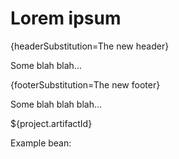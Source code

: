 # Lorem ipsum

{headerSubstitution=The new header}

Some blah blah...

{footerSubstitution=The new footer}

Some blah blah blah...

${project.artifactId}

Example bean: <bean id="${beanId}" factory-bean="${cacheManager}"/>
